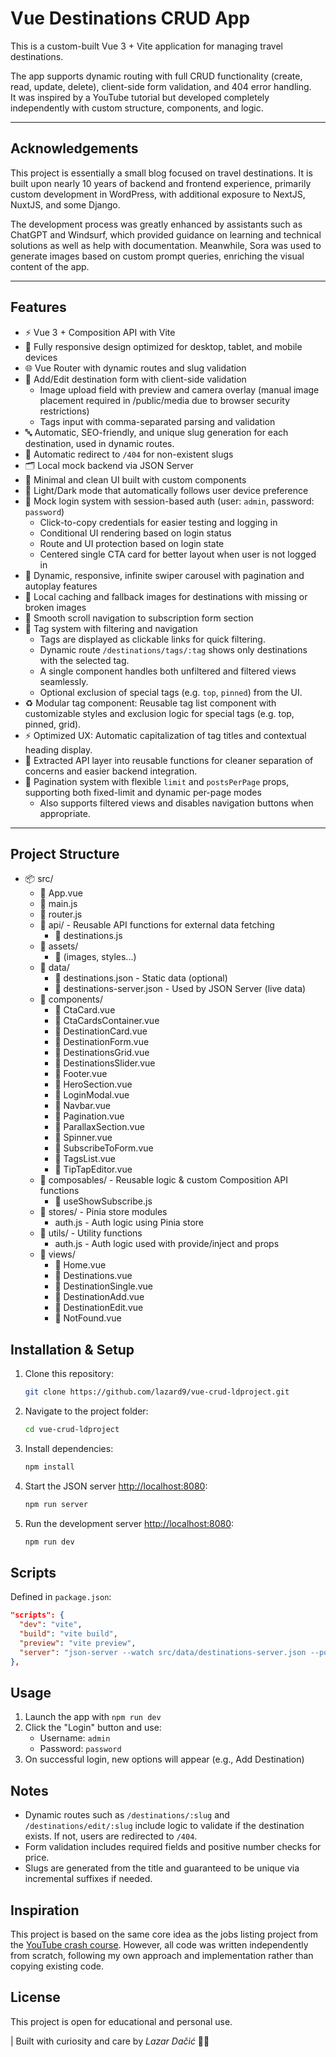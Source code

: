 # Vue Destinations CRUD App

This is a custom-built Vue 3 + Vite application for managing travel destinations.

The app supports dynamic routing with full CRUD functionality (create, read, update, delete), client-side form validation, and 404 error handling.  
It was inspired by a YouTube tutorial but developed completely independently with custom structure, components, and logic.

---

## Acknowledgements

This project is essentially a small blog focused on travel destinations. It is built upon nearly 10 years of backend and frontend experience, primarily custom development in WordPress, with additional exposure to NextJS, NuxtJS, and some Django.

The development process was greatly enhanced by assistants such as ChatGPT and Windsurf, which provided guidance on learning and technical solutions as well as help with documentation. Meanwhile, Sora was used to generate images based on custom prompt queries, enriching the visual content of the app.

---

## Features

- ⚡ Vue 3 + Composition API with Vite
- 📱 Fully responsive design optimized for desktop, tablet, and mobile devices
- 🌐 Vue Router with dynamic routes and slug validation
- 📝 Add/Edit destination form with client-side validation
  - Image upload field with preview and camera overlay (manual image placement required in /public/media due to browser security restrictions)
  - Tags input with comma-separated parsing and validation
- 🔤 Automatic, SEO-friendly, and unique slug generation for each destination, used in dynamic routes.
- 🚫 Automatic redirect to `/404` for non-existent slugs
- 🗂 Local mock backend via JSON Server
- 🧩 Minimal and clean UI built with custom components
- 🌙 Light/Dark mode that automatically follows user device preference
- 🔐 Mock login system with session-based auth (user: `admin`, password: `password`)
  - Click-to-copy credentials for easier testing and logging in
  - Conditional UI rendering based on login status
  - Route and UI protection based on login state
  - Centered single CTA card for better layout when user is not logged in
- 🎡 Dynamic, responsive, infinite swiper carousel with pagination and autoplay features
- 💾 Local caching and fallback images for destinations with missing or broken images
- 🧹 Smooth scroll navigation to subscription form section
- 🔖 Tag system with filtering and navigation
  - Tags are displayed as clickable links for quick filtering.
  - Dynamic route `/destinations/tags/:tag` shows only destinations with the selected tag.
  - A single component handles both unfiltered and filtered views seamlessly.
  - Optional exclusion of special tags (e.g. `top`, `pinned`) from the UI.
- ♻️ Modular tag component: Reusable tag list component with customizable styles and exclusion logic for special tags (e.g. top, pinned, grid).
- ⚡ Optimized UX: Automatic capitalization of tag titles and contextual heading display.
- 🧩 Extracted API layer into reusable functions for cleaner separation of concerns and easier backend integration.
- 📄 Pagination system with flexible `limit` and `postsPerPage` props, supporting both fixed-limit and dynamic per-page modes
  - Also supports filtered views and disables navigation buttons when appropriate.

---

## Project Structure

- 📦 src/
  - 📄 App.vue
  - 📄 main.js
  - 📄 router.js
  - 📁 api/ - Reusable API functions for external data fetching
    - 📄 destinations.js
  - 📁 assets/
    - 📄 (images, styles...)
  - 📁 data/
    - 📄 destinations.json - Static data (optional)
    - 📄 destinations-server.json - Used by JSON Server (live data)
  - 📁 components/
    - 📄 CtaCard.vue
    - 📄 CtaCardsContainer.vue
    - 📄 DestinationCard.vue
    - 📄 DestinationForm.vue
    - 📄 DestinationsGrid.vue
    - 📄 DestinationsSlider.vue
    - 📄 Footer.vue
    - 📄 HeroSection.vue
    - 📄 LoginModal.vue
    - 📄 Navbar.vue
    - 📄 Pagination.vue
    - 📄 ParallaxSection.vue
    - 📄 Spinner.vue
    - 📄 SubscribeToForm.vue
    - 📄 TagsList.vue
    - 📄 TipTapEditor.vue
  - 📁 composables/ - Reusable logic & custom Composition API functions
    - 📄 useShowSubscribe.js
  - 📁 stores/ - Pinia store modules
    - auth.js - Auth logic using Pinia store
  - 📁 utils/ - Utility functions
    - auth.js - Auth logic used with provide/inject and props
  - 📁 views/
    - 📄 Home.vue
    - 📄 Destinations.vue
    - 📄 DestinationSingle.vue
    - 📄 DestinationAdd.vue
    - 📄 DestinationEdit.vue
    - 📄 NotFound.vue

## Installation & Setup

1. Clone this repository:

    ```bash
    git clone https://github.com/lazard9/vue-crud-ldproject.git
    ```

2. Navigate to the project folder:

    ```bash
    cd vue-crud-ldproject
    ```

3. Install dependencies:

    ```bash
    npm install
    ```

4. Start the JSON server [http://localhost:8080](http://localhost:8080):

    ```bash
    npm run server
    ```

5. Run the development server [http://localhost:8080](http://localhost:8080):

    ```bash
    npm run dev
    ```

## Scripts

Defined in `package.json`:

```json
"scripts": {
  "dev": "vite",
  "build": "vite build",
  "preview": "vite preview",
  "server": "json-server --watch src/data/destinations-server.json --port 8080"
},
```

## Usage

1. Launch the app with `npm run dev`
2. Click the "Login" button and use:
   - Username: `admin`
   - Password: `password`
3. On successful login, new options will appear (e.g., Add Destination)

## Notes

- Dynamic routes such as `/destinations/:slug` and `/destinations/edit/:slug` include logic to validate if the destination exists. If not, users are redirected to `/404`.
- Form validation includes required fields and positive number checks for price.
- Slugs are generated from the title and guaranteed to be unique via incremental suffixes if needed.

## Inspiration

This project is based on the same core idea as the jobs listing project from the [YouTube crash course](https://www.youtube.com/watch?v=VeNfHj6MhgA). However, all code was written independently from scratch, following my own approach and implementation rather than copying existing code.

## License

This project is open for educational and personal use.

| Built with curiosity and care by *Lazar Dačić* 👨‍💻
